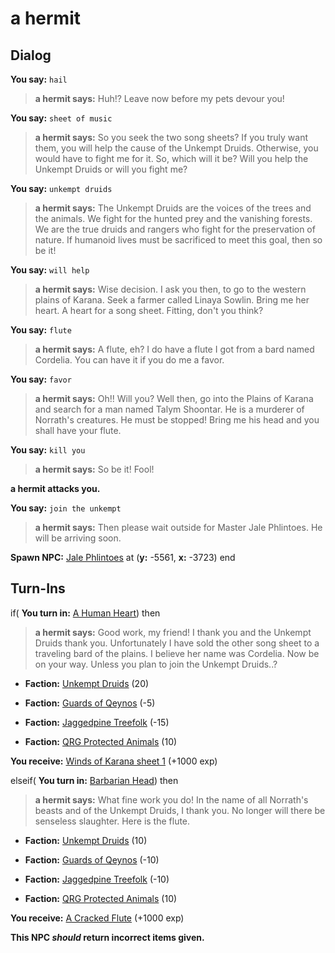 # a hermit
## Dialog

**You say:** `hail`



>**a hermit says:** Huh!? Leave now before my pets devour you!

**You say:** `sheet of music`



>**a hermit says:** So you seek the two song sheets? If you truly want them, you will help the cause of the Unkempt Druids. Otherwise, you would have to fight me for it. So, which will it be? Will you help the Unkempt Druids or will you fight me?

**You say:** `unkempt druids`



>**a hermit says:** The Unkempt Druids are the voices of the trees and the animals. We fight for the hunted prey and the vanishing forests. We are the true druids and rangers who fight for the preservation of nature. If humanoid lives must be sacrificed to meet this goal, then so be it!

**You say:** `will help`



>**a hermit says:** Wise decision. I ask you then, to go to the western plains of Karana. Seek a farmer called Linaya Sowlin. Bring me her heart. A heart for a song sheet. Fitting, don't you think?

**You say:** `flute`



>**a hermit says:** A flute, eh? I do have a flute I got from a bard named Cordelia. You can have it if you do me a favor.

**You say:** `favor`



>**a hermit says:** Oh!! Will you? Well then, go into the Plains of Karana and search for a man named Talym Shoontar. He is a murderer of Norrath's creatures. He must be stopped! Bring me his head and you shall have your flute.

**You say:** `kill you`



>**a hermit says:** So be it! Fool!


**a hermit attacks you.**

**You say:** `join the unkempt`



>**a hermit says:** Then please wait outside for Master Jale Phlintoes. He will be arriving soon.


**Spawn NPC:**  [Jale Phlintoes](/npc/14172) at (**y:** -5561, **x:** -3723)
end

## Turn-Ins




if( **You turn in:** [A Human Heart](/item/13854)) then 


>**a hermit says:** Good work, my friend! I thank you and the Unkempt Druids thank you. Unfortunately I have sold the other song sheet to a traveling bard of the plains. I believe her name was Cordelia. Now be on your way. Unless you plan to join the Unkempt Druids..?





* __Faction:__ [Unkempt Druids](/faction/324) (20)


* __Faction:__ [Guards of Qeynos](/faction/262) (-5)


* __Faction:__ [Jaggedpine Treefolk](/faction/272) (-15)


* __Faction:__ [QRG Protected Animals](/faction/343) (10)


 **You receive:**  [Winds of Karana sheet 1](/item/13116) (+1000 exp)

elseif( **You turn in:** [Barbarian Head](/item/13913)) then 


>**a hermit says:** What fine work you do! In the name of all Norrath's beasts and of the Unkempt Druids, I thank you. No longer will there be senseless slaughter. Here is the flute.


* __Faction:__ [Unkempt Druids](/faction/324) (10)


* __Faction:__ [Guards of Qeynos](/faction/262) (-10)


* __Faction:__ [Jaggedpine Treefolk](/faction/272) (-10)


* __Faction:__ [QRG Protected Animals](/faction/343) (10)


 **You receive:**  [A Cracked Flute](/item/13310) (+1000 exp)

**This NPC *should* return incorrect items given.**
